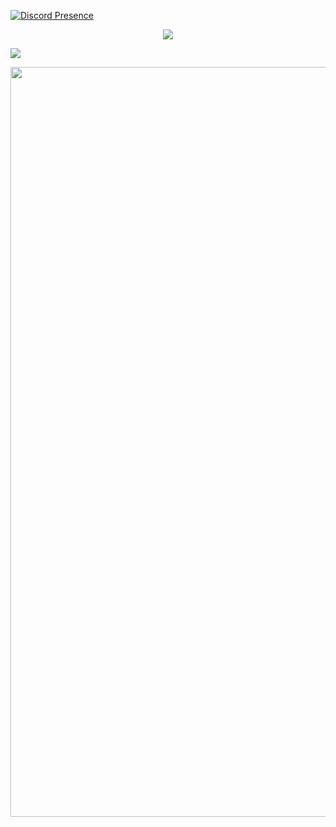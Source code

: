 [![Discord Presence](https://lanyard-profile-readme.vercel.app/api/379179073382907908?hideDiscrim=true)](https://discord.com/users/379179073382907908)


<p align="center">
  <img src="https://count.getloli.com/get/@ArviSlayer?theme=rule34" />
</p>
  
  ![](https://github-profile-summary-cards.vercel.app/api/cards/profile-details?username=ArviSlayer&theme=monokai)
  
<div><img src="https://github-profile-trophy.vercel.app/?username=ArviSlayer&theme=dracula" width="1200"></div></p>


<br/>

<br>




